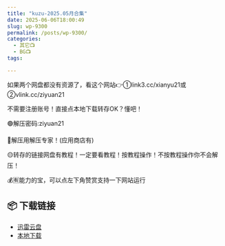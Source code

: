```yaml
---
title: "kuzu-2025.05月合集"
date: 2025-06-06T18:00:49
slug: wp-9300
permalink: /posts/wp-9300/
categories:
  - 其它📺
  - BG📺
tags:

---
```


如果两个网盘都没有资源了，看这个网站👉①link3.cc/xianyu21或②vlink.cc/ziyuan21

不需要注册账号！直接点本地下载转存OK？懂吧！

🟢解压密码:ziyuan21

🔵解压用解压专家！(应用商店有)

🟡转存的链接网盘有教程！一定要看教程！按教程操作！不按教程操作你不会解压！

💰🈶能力的宝，可以点左下角赞赏支持一下网站运行

## 📦 下载链接
- [迅雷云盘](https://blziyuan21.com/pay-download/9300?key=8c6f682ada&down_id=0)
- [本地下载](https://blziyuan21.com/pay-download/9300?key=8c6f682ada&down_id=1)

